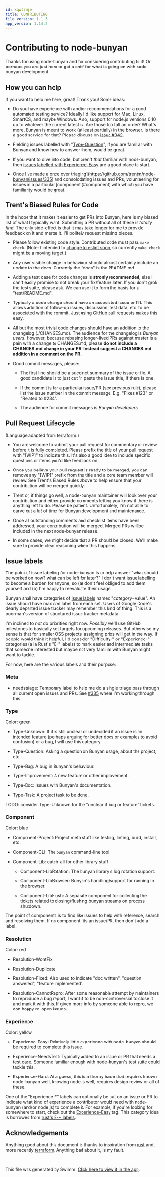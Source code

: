 ```yaml
---
id: xqwtzmje
title: CONTRIBUTING
file_version: 1.1.3
app_version: 1.14.2
---
```


# Contributing to node-bunyan

Thanks for using node-bunyan and for considering contributing to it! Or perhaps you are just here to get a sniff for what is going on with node-bunyan development.

## How you can help

If you want to help me here, great! Thank you! Some ideas:

*   Do you have experience with and/or recommendations for a good automated testing service? Ideally I'd like support for Mac, Linux, SmartOS, and maybe Windows. Also, support for node.js versions 0.10 up to whatever the current latest is. Are those too tall an order? What's more, Bunyan is meant to work (at least partially) in the browser. Is there a good service for that? Please discuss on [issue #342](https://github.com/trentm/node-bunyan/issues/342).

*   Fielding issues labelled with "[Type-Question](https://github.com/trentm/node-bunyan/issues?q=is%3Aopen+is%3Aissue+label%3AType-Question)", if you are familiar with Bunyan and know how to answer them, would be great.

*   If you want to dive into code, but aren't _that_ familiar with node-bunyan, then [issues labelled with Experience-Easy](https://github.com/trentm/node-bunyan/issues?q=is%3Aopen+is%3Aissue+label%3AExperience-Easy) are a good place to start.

*   Once I've made a once over triaging](https://github.com/trentm/node-bunyan/issues/335) and consolodating issues and PRs, volunteering for issues in a particular [component (#component) with which you have familiarity would be great.

## Trent's Biased Rules for Code

In the hope that it makes it easier to get PRs into Bunyan, here is my biased list of what I typically want. Submitting a PR without all of these is _totally fine_! The only side-effect is that it may take longer for me to provide feedback on it and merge it. I'll politely request missing pieces.

*   Please follow existing code style. Contributed code must pass `make check`. (Note: I intended to [change to eslint soon](https://github.com/trentm/node-bunyan/issues/341), so currently `make check` might be a moving target.)

*   Any user visible change in behaviour should almost certainly include an update to the docs. Currently the "docs" is the README.md.

*   Adding a test case for code changes is **stronly recommended**, else I can't easily promise to not break your fix/feature later. If you don't grok the test suite, please ask. We can use it to form the basis for a "test/README.md".

*   Typically a code change should have an associated issue or PR. This allows addition of follow-up issues, discussion, test data, etc. to be associated with the commit. Just using GitHub pull requests makes this easy.

*   All but the most trivial code changes should have an addition to the changelog (./CHANGES.md). The audience for the changelog is _Bunyan users_. However, because rebasing longer-lived PRs against master is a pain with a change to CHANGES.md, please **do not include a CHANGES.md change in your PR. Instead suggest a CHANGES.md addition in a comment on the PR.**

*   Good commit messages, please:

    *   The first line should be a succinct summary of the issue or fix. A good candidate is to just cut 'n paste the issue title, if there is one.

    *   If the commit is for a particular issue/PR (see previous rule), please list the issue number in the commit message. E.g. "Fixes #123" or "Related to #234".

    *   The audience for commit messages is _Bunyan developers_.

## Pull Request Lifecycle

(Language adapted from [terraform](https://github.com/hashicorp/terraform/blob/master/CONTRIBUTING.md).)

*   You are welcome to submit your pull request for commentary or review before it is fully completed. Please prefix the title of your pull request with "\[WIP\]" to indicate this. It's also a good idea to include specific questions or items you'd like feedback on.

*   Once you believe your pull request is ready to be merged, you can remove any "\[WIP\]" prefix from the title and a core team member will review. See Trent's Biased Rules above to help ensure that your contribution will be merged quickly.

*   Trent or, if things go well, a node-bunyan maintainer will look over your contribution and either provide comments letting you know if there is anything left to do. Please be patient. Unfortunately, I'm not able to carve out a _lot_ of time for Bunyan development and maintenance.

*   Once all outstanding comments and checklist items have been addressed, your contribution will be merged. Merged PRs will be included in the next node-bunyan release.

*   In some cases, we might decide that a PR should be closed. We'll make sure to provide clear reasoning when this happens.

## Issue labels

The point of issue labeling for node-bunyan is to help answer "what should be worked on now? what can be left for later?" I don't want issue labelling to become a burden for anyone, so (a) don't feel obliged to add them yourself and (b) I'm happy to reevaluate their usage.

Bunyan shall have categories of [issue labels](https://github.com/trentm/node-bunyan/labels) named "$category-$value". An issue should have max _one_ label from each set. Users of Google Code's dearly departed issue tracker may remember this kind of thing. This is a poorman's version of structured issue tracker metadata.

I'm inclined to _not_ do priorities right now. _Possibly_ we'll use GitHub milestones to basically set targets for upcoming releases. But otherwise my sense is that for smaller OSS projects, assigning prios will get in the way. If people would think it helpful, I'd consider "Difficulty-" or "Experience-" categories (a la Rust's "E-" labels) to mark easier and intermediate tasks that someone interested but maybe not very familiar with Bunyan might want to tackle.

For now, here are the various labels and their purpose:

### Meta

*   needstriage: Temporary label to help me do a single triage pass through all current open issues and PRs. See [#335](https://github.com/trentm/node-bunyan/issues/335) where I'm working through this.

### Type

Color: green

*   Type-Unknown: If it is still unclear or undecided if an issue is an intended feature (perhaps arguing for better docs or examples to avoid confusion) or a bug, I will use this category.

*   Type-Question: Asking a question on Bunyan usage, about the project, etc.

*   Type-Bug: A bug in Bunyan's behaviour.

*   Type-Improvement: A new feature or other improvement.

*   Type-Doc: Issues with Bunyan's documentation.

*   Type-Task: A project task to be done.

TODO: consider Type-Unknown for the "unclear if bug or feature" tickets.

### Component

Color: blue

*   Component-Project: Project meta stuff like testing, linting, build, install, etc.

*   Component-CLI: The `bunyan` command-line tool.

*   Component-Lib: catch-all for other library stuff

    *   Component-LibRotation: The bunyan library's log rotation support.

    *   Component-LibBrowser: Bunyan's handling/support for running in the browser.

    *   Component-LibFlush: A separate component for collecting the tickets related to closing/flushing bunyan streams on process shutdown.

The point of components is to find like issues to help with reference, search and resolving them. If no component fits an issue/PR, then don't add a label.

### Resolution

Color: red

*   Resolution-WontFix

*   Resolution-Duplicate

*   Resolution-Fixed: Also used to indicate "doc written", "question answered", "feature implemented".

*   Resolution-CannotRepro: After some reasonable attempt by maintainers to reproduce a bug report, I want it to be non-controversial to close it and mark it with this. If given more info by someone able to repro, we can happy re-open issues.

### Experience

Color: yellow

*   Experience-Easy: Relatively little experience with node-bunyan should be required to complete this issue.

*   Experience-NeedsTest: Typically added to an issue or PR that needs a test case. Someone familiar enough with node-bunyan's test suite could tackle this.

*   Experience-Hard: At a guess, this is a thorny issue that requires known node-bunyan well, knowing node.js well, requires design review or all of these.

One of the "Experience-\*" labels can optionally be put on an issue or PR to indicate what kind of experience a contributor would need with node-bunyan (and/or node.js) to complete it. For example, if you're looking for somewhere to start, check out the [Experience-Easy](https://github.com/trentm/node-bunyan/issues?q=is%3Aopen+is%3Aissue+label%3AExperience-Easy) tag. This category idea is borrowed from [rust's E-\* labels](https://github.com/rust-lang/rust/blob/master/CONTRIBUTING.md#issue-triage).

## Acknowledgements

Anything good about this document is thanks to inspiration from [rust](https://github.com/rust-lang/rust/blob/master/CONTRIBUTING.md) and, more recently [terraform](https://github.com/hashicorp/terraform/blob/master/CONTRIBUTING.md). Anything bad about it, is my fault.

<br/>

This file was generated by Swimm. [Click here to view it in the app](https://app.swimm.io/repos/Z2l0aHViJTNBJTNBYmxvZyUzQSUzQXdlbmZlbmd3YW5n/docs/xqwtzmje).
